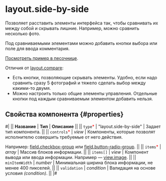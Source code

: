 # layout.side-by-side

Позволяет расставить элементы интерфейса так, чтобы сравнивать их между собой и скрывать лишние. Например, можно сравнить несколько фото.

Под сравниваемыми элементами можно добавить кнопки выбора или поле для ввода комментария.

[Посмотреть пример в песочнице](https://clck.ru/TQwkd).

Отличия от [layout.compare](layout.compare.md):

- Есть кнопки, позволяющие скрывать элементы. Удобно, если надо сравнить сразу 5 фотографий и тяжело сделать выбор между какими-то двумя.
- Можно настроить только общие элементы управления. Отдельные кнопки под каждым сравниваемым элементом добавить нельзя.

## Свойства компонента {#properties}

#|
|| **Название** | **Тип** | **Описание** ||
|| `type`<span style="color: red">\*</span> | "layout.side-by-side" | Задает тип компонента. ||
|| `controls`<span style="color: red">\*</span> | _view_ | Компоненты, которые позволят исполнителю совершить требуемые от него действия.

Например: [field.checkbox-group](field.checkbox-group.md) или [field.button-radio-group](field.button-radio-group.md). ||
|| `items`<span style="color: red">\*</span> | _array_ | Массив блоков информации. ||
|| `items[]` | _view_ | Компонент вывода или ввода информации. Например — [view.image](view.image.md). ||
|| `minItemWidth` | _number_ | Минимальная ширина блока информации, не менее 400 пикселей. ||
|| `validation` | _condition_ | Валидация на основе условия _(condition)_. ||
|#
